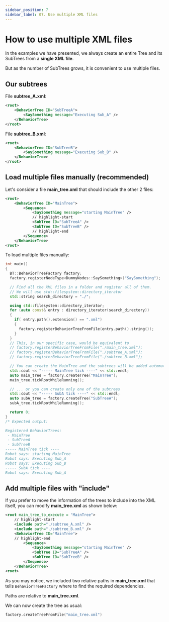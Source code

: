 ```yaml
---
sidebar_position: 7
sidebar_label: 07. Use multiple XML files
---
```


# How to use multiple XML files

In the examples we have presented, we always create an entire Tree
and its SubTrees from a **single XML file**.

But as the number of SubTrees grows, it is convenient to use multiple files.

## Our subtrees

File **subtree_A.xml**:

``` xml
<root>
    <BehaviorTree ID="SubTreeA">
        <SaySomething message="Executing Sub_A" />
    </BehaviorTree>
</root>
```

File **subtree_B.xml**:

``` xml 
<root>
    <BehaviorTree ID="SubTreeB">
        <SaySomething message="Executing Sub_B" />
    </BehaviorTree>
</root>
```

## Load multiple files manually (recommended)

Let's consider a file **main_tree.xml** that should include the other 2 files:

``` xml 
<root>
    <BehaviorTree ID="MainTree">
        <Sequence>
            <SaySomething message="starting MainTree" />
            // highlight-start
            <SubTree ID="SubTreeA" />
            <SubTree ID="SubTreeB" />
            // highlight-end
        </Sequence>
    </BehaviorTree>
<root>
```

To load multiple files manually:

``` cpp
int main()
{
  BT::BehaviorTreeFactory factory;
  factory.registerNodeType<DummyNodes::SaySomething>("SaySomething");

  // Find all the XML files in a folder and register all of them.
  // We will use std::filesystem::directory_iterator
  std::string search_directory = "./";

  using std::filesystem::directory_iterator;
  for (auto const& entry : directory_iterator(search_directory)) 
  {
    if( entry.path().extension() == ".xml")
    {
      factory.registerBehaviorTreeFromFile(entry.path().string());
    }
  }
  // This, in our specific case, would be equivalent to
  // factory.registerBehaviorTreeFromFile("./main_tree.xml");
  // factory.registerBehaviorTreeFromFile("./subtree_A.xml");
  // factory.registerBehaviorTreeFromFile("./subtree_B.xml");

  // You can create the MainTree and the subtrees will be added automatically.
  std::cout << "----- MainTree tick ----" << std::endl;
  auto main_tree = factory.createTree("MainTree");
  main_tree.tickRootWhileRunning();

  // ... or you can create only one of the subtrees
  std::cout << "----- SubA tick ----" << std::endl;
  auto subA_tree = factory.createTree("SubTreeA");
  subA_tree.tickRootWhileRunning();

  return 0;
}
/* Expected output:

Registered BehaviorTrees:
 - MainTree
 - SubTreeA
 - SubTreeB
----- MainTree tick ----
Robot says: starting MainTree
Robot says: Executing Sub_A
Robot says: Executing Sub_B
----- SubA tick ----
Robot says: Executing Sub_A
```

## Add multiple files with "include"

If you prefer to move the information of the trees
to include into the XML itself, you can modify **main_tree.xml** as shown below:


``` xml
<root main_tree_to_execute = "MainTree">
    // highlight-start
    <include path="./subtree_A.xml" />
    <include path="./subtree_B.xml" />
    <BehaviorTree ID="MainTree">
    // highlight-end
        <Sequence>
            <SaySomething message="starting MainTree" />
            <SubTree ID="SubTreeA" />
            <SubTree ID="SubTreeB" />
        </Sequence>
    </BehaviorTree>
<root>
```

As you may notice, we included two relative paths in **main_tree.xml**
that tells `BehaviorTreeFactory` where to find the required dependencies.

Paths are relative to **main_tree.xml**.

We can now create the tree as usual:

``` cpp
factory.createTreeFromFile("main_tree.xml")
```



